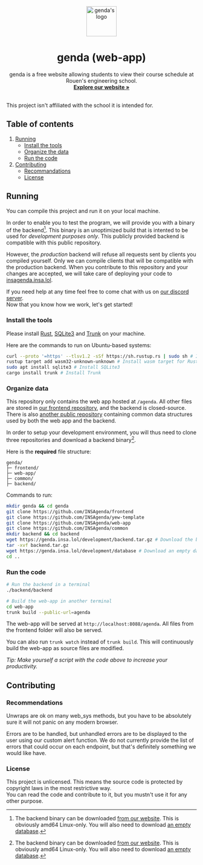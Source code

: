 <div align="center">
    <a href="https://insagenda.insa.lol/">
        <img src="https://insagenda.insa.lol/assets/logo/logo.svg" alt="genda's logo" width="80" height="80">
    </a>
    <h1 align="center">genda (web-app)</h1>
    <p align="center">
        genda is a free website allowing students to view their course schedule at Rouen's engineering school.<br/>
        <a href="https://insagenda.insa.lol/"><b>Explore our website »</b></a><br/><br/>
    </p>
</div>

This project isn't affiliated with the school it is intended for.

## Table of contents

1. [Running](#running)
    - [Install the tools](#install-the-tools)
    - [Organize the data](#organize-data)
    - [Run the code](#run-the-code)
2. [Contributing](#contributing)
    - [Recommandations](#recommandations)
    - [License](#license)

## Running

You can compile this project and run it on your local machine.  
  
In order to enable you to test the program, we will provide you with a binary of the backend[^backend-binary]. This binary is an unoptimized build that is intented to be used for *development purposes only*. This publicly provided backend is compatible with this public repository.  
  
However, the *production* backend will refuse all requests sent by clients you compiled yourself. Only we can compile clients that will be compatible with the production backend. When you contribute to this repository and your changes are accepted, we will take care of deploying your code to [insagenda.insa.lol](https://insagenda.insa.lol).  
  
If you need help at any time feel free to come chat with us on [our discord server](https://discord.gg/TpdbUyfcbJ).  
Now that you know how we work, let's get started!

### Install the tools

Please install [Rust](https://www.rust-lang.org/), [SQLite3](https://www.sqlite.org/index.html) and [Trunk](https://trunkrs.dev/) on your machine.

Here are the commands to run on Ubuntu-based systems:

```bash
curl --proto '=https' --tlsv1.2 -sSf https://sh.rustup.rs | sudo sh # Install Rust
rustup target add wasm32-unknown-unknown # Install wasm target for Rust
sudo apt install sqlite3 # Install SQLite3
cargo install trunk # Install Trunk
```

### Organize data

This repository only contains the web app hosted at `/agenda`.
All other files are stored in [our frontend repository](https://github.com/INSAgenda/frontend), and the backend is closed-source. There is also [another public repository](https://github.com/INSAgenda/common) containing common data structures used by both the web app and the backend.  

In order to setup your development environment, you will thus need to clone three repositories and download a backend binary[^backend-binary].

Here is the **required** file structure:

```text
genda/
├─ frontend/
├─ web-app/
├─ common/
├─ backend/
```

Commands to run:

```bash
mkdir genda && cd genda
git clone https://github.com/INSAgenda/frontend
git clone https://github.com/INSAgenda/yew-template
git clone https://github.com/INSAgenda/web-app
git clone https://github.com/INSAgenda/common
mkdir backend && cd backend
wget https://genda.insa.lol/development/backend.tar.gz # Download the backend binary
tar -xvf backend.tar.gz
wget https://genda.insa.lol/development/database # Download an empty database ready to be used by the backend
cd ..
```

### Run the code

```bash
# Run the backend in a terminal
./backend/backend

# Build the web-app in another terminal
cd web-app
trunk build --public-url=agenda
```

The web-app will be served at `http://localhost:8088/agenda`. All files from the frontend folder will also be served.  

You can also run `trunk watch` instead of `trunk build`.
This will continuously build the web-app as source files are modified.

_Tip: Make yourself a script with the code above to increase your productivity._

## Contributing

### Recommendations

Unwraps are ok on many web_sys methods, but you have to be absolutely sure it will not panic on any modern browser.  
  
Errors are to be handled, but unhandled errors are to be displayed to the user using our custom alert function. We do not currently provide the list of errors that could occur on each endpoint, but that's definitely something we would like have.  

### License

This project is unlicensed. This means the source code is protected by copyright laws in the most restrictive way.  
You can read the code and contribute to it, but you mustn't use it for any other purpose.

[^backend-binary]: The backend binary can be downloaded [from our website](https://insagenda.insa.lol/development/backend.tar.gz). This is obviously amd64 Linux-only. You will also need to download [an empty database](https://insagenda.insa.lol/development/database).
